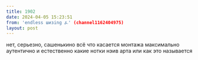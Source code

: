 ```yaml
---
title: 1902
date: 2024-04-05 15:23:51
from: 'endless шизing ⍼' (channel1162404975)
layout: post
---
```


нет, серьезно, сашенькино всё что касается монтажа максимально аутентично и естественно какие нотки нэив арта или как это называется
